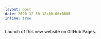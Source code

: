 ```yaml
---
layout: post
date: 2020-12-30 18:00:00+0000
inline: true
---
```


Launch of this new website on GitHub Pages.
